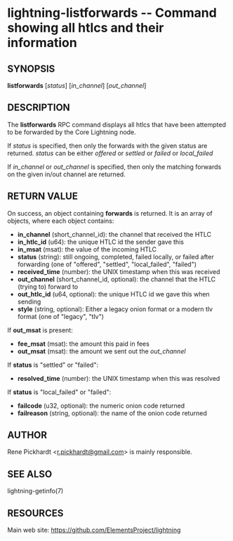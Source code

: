 lightning-listforwards -- Command showing all htlcs and their information
=========================================================================

SYNOPSIS
--------

**listforwards** [*status*] [*in_channel*] [*out_channel*]

DESCRIPTION
-----------

The **listforwards** RPC command displays all htlcs that have been
attempted to be forwarded by the Core Lightning node.

If *status* is specified, then only the forwards with the given status are returned.
*status* can be either *offered* or *settled* or *failed* or *local_failed*

If *in_channel* or *out_channel* is specified, then only the matching forwards
on the given in/out channel are returned.

RETURN VALUE
------------

[comment]: # (GENERATE-FROM-SCHEMA-START)
On success, an object containing **forwards** is returned.  It is an array of objects, where each object contains:

- **in\_channel** (short\_channel\_id): the channel that received the HTLC
- **in\_htlc\_id** (u64): the unique HTLC id the sender gave this
- **in\_msat** (msat): the value of the incoming HTLC
- **status** (string): still ongoing, completed, failed locally, or failed after forwarding (one of "offered", "settled", "local_failed", "failed")
- **received\_time** (number): the UNIX timestamp when this was received
- **out\_channel** (short\_channel\_id, optional): the channel that the HTLC (trying to) forward to
- **out\_htlc\_id** (u64, optional): the unique HTLC id we gave this when sending
- **style** (string, optional): Either a legacy onion format or a modern tlv format (one of "legacy", "tlv")

If **out\_msat** is present:

  - **fee\_msat** (msat): the amount this paid in fees
  - **out\_msat** (msat): the amount we sent out the *out_channel*

If **status** is "settled" or "failed":

  - **resolved\_time** (number): the UNIX timestamp when this was resolved

If **status** is "local_failed" or "failed":

  - **failcode** (u32, optional): the numeric onion code returned
  - **failreason** (string, optional): the name of the onion code returned

[comment]: # (GENERATE-FROM-SCHEMA-END)

AUTHOR
------

Rene Pickhardt <<r.pickhardt@gmail.com>> is mainly responsible.

SEE ALSO
--------

lightning-getinfo(7)

RESOURCES
---------

Main web site: <https://github.com/ElementsProject/lightning>

[comment]: # ( SHA256STAMP:5b2da52b7f3a28563d0103d3853b9d8f717dc41a9e9c6b395ff19f1b975ca5fd)
